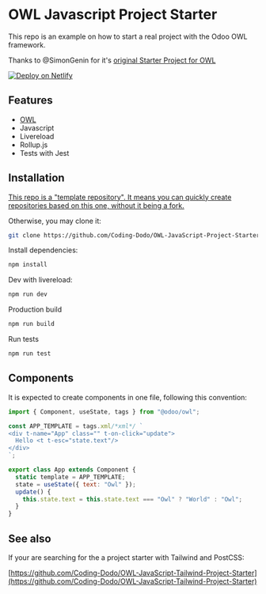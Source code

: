 # OWL Javascript Project Starter

This repo is an example on how to start a real project with the Odoo OWL framework.

Thanks to @SimonGenin for it's [original Starter Project for OWL](https://github.com/SimonGenin/OWL-JavaScript-Project-Starter)

[![Deploy on Netlify](https://www.netlify.com/img/deploy/button.svg)](https://app.netlify.com/start/deploy?repository=https://github.com/Coding-Dodo/OWL-JavaScript-Project-Starter)

## Features

- [OWL](https://github.com/odoo/owl)
- Javascript
- Livereload
- Rollup.js
- Tests with Jest

## Installation

[This repo is a "template repository". It means you can quickly create repositories based on this one, without it being a fork.](https://docs.github.com/en/free-pro-team@latest/github/creating-cloning-and-archiving-repositories/creating-a-repository-from-a-template#about-repository-templates)

Otherwise, you may clone it:

```bash
git clone https://github.com/Coding-Dodo/OWL-JavaScript-Project-Starter.git
```

Install dependencies:

```bash
npm install
```

Dev with livereload:

```bash
npm run dev
```

Production build

```bash
npm run build
```

Run tests

```bash
npm run test
```

## Components

It is expected to create components in one file, following this convention:

```js
import { Component, useState, tags } from "@odoo/owl";

const APP_TEMPLATE = tags.xml/*xml*/ `
<div t-name="App" class="" t-on-click="update">
  Hello <t t-esc="state.text"/>
</div>
`;

export class App extends Component {
  static template = APP_TEMPLATE;
  state = useState({ text: "Owl" });
  update() {
    this.state.text = this.state.text === "Owl" ? "World" : "Owl";
  }
}
```

## See also

If your are searching for the a project starter with Tailwind and PostCSS:

[https://github.com/Coding-Dodo/OWL-JavaScript-Tailwind-Project-Starter](https://github.com/Coding-Dodo/OWL-JavaScript-Tailwind-Project-Starter)
